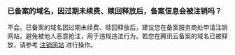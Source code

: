 ### 已备案的域名，因过期未续费、赎回释放后，备案信息会被注销吗？
不会。已备案的域名因过期未续费、赎回释放后，建议您在备案服务商处申请注销网站，避免被他人恶意抢注，用于违规违法行为。若您在腾讯云备案的域名已被释放，请参考 [注销网站](https://cloud.tencent.com/document/product/243/37409) 进行操作。
